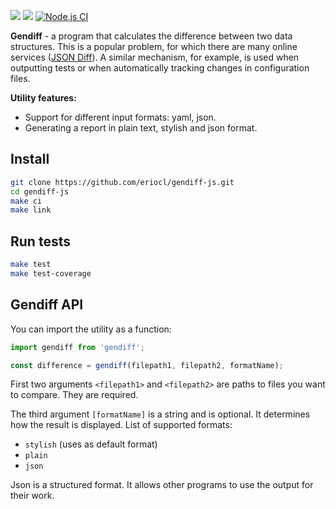 <a href="https://codeclimate.com/github/eriocl/frontend-project-lvl2/maintainability"><img src="https://api.codeclimate.com/v1/badges/277f6d9f6229528215c2/maintainability" /></a>
<a href="https://codeclimate.com/github/eriocl/frontend-project-lvl2/test_coverage"><img src="https://api.codeclimate.com/v1/badges/277f6d9f6229528215c2/test_coverage" /></a>
[![Node.js CI](https://github.com/eriocl/frontend-project-lvl2/actions/workflows/main.yml/badge.svg)](https://github.com/eriocl/frontend-project-lvl2/actions/workflows/main.yml)

**Gendiff** - a program that calculates the difference between two data structures. This is a popular problem, for which there are many online services ([JSON Diff](http://www.jsondiff.com/)). A similar mechanism, for example, is used when outputting tests or when automatically tracking changes in configuration files.

**Utility features:**

- Support for different input formats: yaml, json.
- Generating a report in plain text, stylish and json format.

## Install

```sh
git clone https://github.com/eriocl/gendiff-js.git
cd gendiff-js
make ci
make link
```

## Run tests

```sh
make test
make test-coverage
```

## Gendiff API

You can import the utility as a function:

```javascript
import gendiff from 'gendiff';

const difference = gendiff(filepath1, filepath2, formatName);
```

First two arguments `<filepath1>` and `<filepath2>` are paths to files you want to compare. They are required.

The third argument `[formatName]` is a string and is optional. It determines how the result is displayed. List of supported formats:

- `stylish` (uses as default format)
- `plain`
- `json`

Json is a structured format. It allows other programs to use the output for their work.